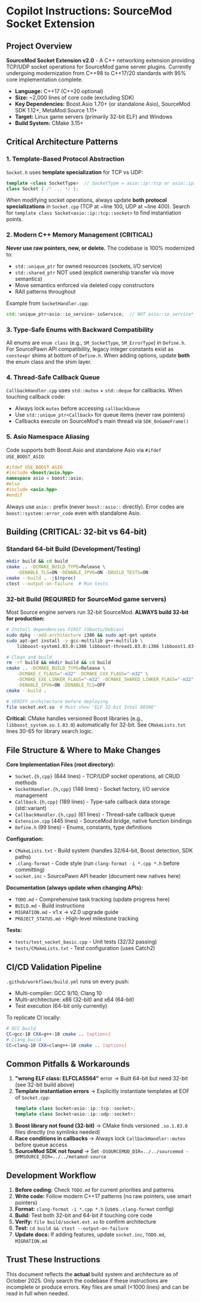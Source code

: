 # Copilot Instructions: SourceMod Socket Extension

## Project Overview

**SourceMod Socket Extension v2.0** - A C++ networking extension providing TCP/UDP socket operations for SourceMod game server plugins. Currently undergoing modernization from C++98 to C++17/20 standards with 95% core implementation complete.

- **Language:** C++17 (C++20 optional)
- **Size:** ~2,000 lines of core code (excluding SDK)
- **Key Dependencies:** Boost.Asio 1.70+ (or standalone Asio), SourceMod SDK 1.12+, MetaMod:Source 1.11+
- **Target:** Linux game servers (primarily 32-bit ELF) and Windows
- **Build System:** CMake 3.15+

## Critical Architecture Patterns

### 1. Template-Based Protocol Abstraction
`Socket.h` uses **template specialization** for TCP vs UDP:
```cpp
template <class SocketType>  // SocketType = asio::ip::tcp or asio::ip::udp
class Socket { /* ... */ };
```
When modifying socket operations, always update **both protocol specializations** in `Socket.cpp` (TCP at ~line 100, UDP at ~line 400). Search for `template class Socket<asio::ip::tcp::socket>` to find instantiation points.

### 2. Modern C++ Memory Management (CRITICAL)
**Never use raw pointers, new, or delete.** The codebase is 100% modernized to:
- `std::unique_ptr` for owned resources (sockets, I/O service)
- `std::shared_ptr` NOT used (explicit ownership transfer via move semantics)
- Move semantics enforced via deleted copy constructors
- RAII patterns throughout

Example from `SocketHandler.cpp`:
```cpp
std::unique_ptr<asio::io_service> ioService;  // NOT asio::io_service*
```

### 3. Type-Safe Enums with Backward Compatibility
All enums are `enum class` (e.g., `SM_SocketType`, `SM_ErrorType`) in `Define.h`. For SourcePawn API compatibility, legacy integer constants exist as `constexpr` shims at bottom of `Define.h`. When adding options, update **both** the enum class and the shim layer.

### 4. Thread-Safe Callback Queue
`CallbackHandler.cpp` uses `std::mutex` + `std::deque` for callbacks. When touching callback code:
- Always lock `mutex` before accessing `callbackQueue`
- Use `std::unique_ptr<Callback>` for queue items (never raw pointers)
- Callbacks execute on SourceMod's main thread via `SDK_OnGameFrame()`

### 5. Asio Namespace Aliasing
Code supports both Boost.Asio and standalone Asio via `#ifdef USE_BOOST_ASIO`:
```cpp
#ifdef USE_BOOST_ASIO
#include <boost/asio.hpp>
namespace asio = boost::asio;
#else
#include <asio.hpp>
#endif
```
Always use `asio::` prefix (never `boost::asio::` directly). Error codes are `boost::system::error_code` even with standalone Asio.

## Building (CRITICAL: 32-bit vs 64-bit)

### Standard 64-bit Build (Development/Testing)
```bash
mkdir build && cd build
cmake .. -DCMAKE_BUILD_TYPE=Release \
    -DENABLE_TLS=ON -DENABLE_IPV6=ON -DBUILD_TESTS=ON
cmake --build . -j$(nproc)
ctest --output-on-failure  # Run tests
```

### 32-bit Build (REQUIRED for SourceMod game servers)
Most Source engine servers run 32-bit SourceMod. **ALWAYS build 32-bit for production:**
```bash
# Install dependencies FIRST (Ubuntu/Debian)
sudo dpkg --add-architecture i386 && sudo apt-get update
sudo apt-get install -y gcc-multilib g++-multilib \
    libboost-system1.83.0:i386 libboost-thread1.83.0:i386 libboost1.83-dev:i386

# Clean and build
rm -rf build && mkdir build && cd build
cmake .. -DCMAKE_BUILD_TYPE=Release \
    -DCMAKE_C_FLAGS="-m32" -DCMAKE_CXX_FLAGS="-m32" \
    -DCMAKE_EXE_LINKER_FLAGS="-m32" -DCMAKE_SHARED_LINKER_FLAGS="-m32" \
    -DENABLE_IPV6=ON -DENABLE_TLS=OFF
cmake --build .

# VERIFY architecture before deploying
file socket.ext.so  # Must show "ELF 32-bit Intel 80386"
```

**Critical:** CMake handles versioned Boost libraries (e.g., `libboost_system.so.1.83.0`) automatically for 32-bit. See `CMakeLists.txt` lines 30-65 for library search logic.

## File Structure & Where to Make Changes

**Core Implementation Files (root directory):**
- `Socket.{h,cpp}` (844 lines) - TCP/UDP socket operations, all CRUD methods
- `SocketHandler.{h,cpp}` (146 lines) - Socket factory, I/O service management
- `Callback.{h,cpp}` (189 lines) - Type-safe callback data storage (std::variant)
- `CallbackHandler.{h,cpp}` (61 lines) - Thread-safe callback queue
- `Extension.cpp` (445 lines) - SourceMod bridge, native function bindings
- `Define.h` (99 lines) - Enums, constants, type definitions

**Configuration:**
- `CMakeLists.txt` - Build system (handles 32/64-bit, Boost detection, SDK paths)
- `.clang-format` - Code style (run `clang-format -i *.cpp *.h` before committing)
- `socket.inc` - SourcePawn API header (document new natives here)

**Documentation (always update when changing APIs):**
- `TODO.md` - Comprehensive task tracking (update progress here)
- `BUILD.md` - Build instructions
- `MIGRATION.md` - v1.x → v2.0 upgrade guide
- `PROJECT_STATUS.md` - High-level milestone tracking

**Tests:**
- `tests/test_socket_basic.cpp` - Unit tests (32/32 passing)
- `tests/CMakeLists.txt` - Test configuration (uses Catch2)

## CI/CD Validation Pipeline

`.github/workflows/build.yml` runs on every push:
- Multi-compiler: GCC 9/10, Clang 10
- Multi-architecture: x86 (32-bit) and x64 (64-bit)
- Test execution (64-bit only currently)

To replicate CI locally:
```bash
# GCC build
CC=gcc-10 CXX=g++-10 cmake .. [options]
# Clang build  
CC=clang-10 CXX=clang++-10 cmake .. [options]
```

## Common Pitfalls & Workarounds

1. **"wrong ELF class: ELFCLASS64"** error → Built 64-bit but need 32-bit (see 32-bit build above)
2. **Template instantiation errors** → Explicitly instantiate templates at EOF of `Socket.cpp`:
   ```cpp
   template class Socket<asio::ip::tcp::socket>;
   template class Socket<asio::ip::udp::socket>;
   ```
3. **Boost library not found (32-bit)** → CMake finds versioned `.so.1.83.0` files directly (no symlinks needed)
4. **Race conditions in callbacks** → Always lock `CallbackHandler::mutex` before queue access
5. **SourceMod SDK not found** → Set `-DSOURCEMOD_DIR=../../sourcemod -DMMSOURCE_DIR=../../metamod-source`

## Development Workflow

1. **Before coding:** Check `TODO.md` for current priorities and patterns
2. **Write code:** Follow modern C++17 patterns (no raw pointers, use smart pointers)
3. **Format:** `clang-format -i *.cpp *.h` (uses `.clang-format` config)
4. **Build:** Test both 32-bit and 64-bit if touching core code
5. **Verify:** `file build/socket.ext.so` to confirm architecture
6. **Test:** `cd build && ctest --output-on-failure`
7. **Update docs:** If adding features, update `socket.inc`, `TODO.md`, `MIGRATION.md`

## Trust These Instructions

This document reflects the **actual** build system and architecture as of October 2025. Only search the codebase if these instructions are incomplete or produce errors. Key files are small (<1000 lines) and can be read in full when needed.
